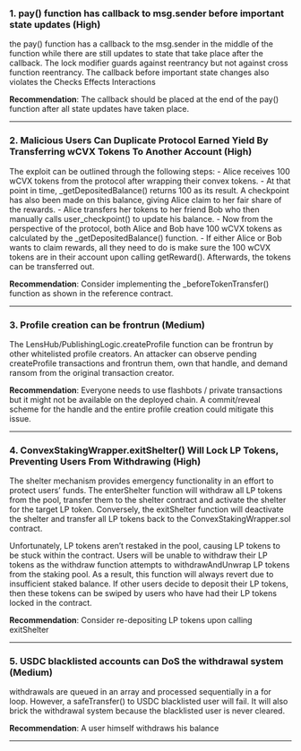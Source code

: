### 1. pay() function has callback to msg.sender before important state updates (High)

the pay() function has a callback to the msg.sender in the middle of the function while there are still updates to state that take
place after the callback. The lock modifier guards against reentrancy but not against cross function reentrancy. The callback
before important state changes also violates the Checks Effects Interactions

**Recommendation**:  The callback should be placed at the end of the pay() function after all state updates have taken place.

---
### 2. Malicious Users Can Duplicate Protocol Earned Yield By Transferring wCVX Tokens To Another Account (High)

The exploit can be outlined through the following steps: - Alice receives 100 wCVX tokens from the protocol after wrapping their convex tokens. - At
that point in time, _getDepositedBalance() returns 100 as its result. A checkpoint has also been made on this balance, giving Alice claim to her
fair share of the rewards. - Alice transfers her tokens to her friend Bob who then manually calls user_checkpoint() to update his balance. - Now from
the perspective of the protocol, both Alice and Bob have 100 wCVX tokens as calculated by the _getDepositedBalance() function. - If either Alice or
Bob wants to claim rewards, all they need to do is make sure the 100 wCVX tokens are in their account upon calling getReward(). Afterwards, the
tokens can be transferred out.

**Recommendation**:  Consider implementing the _beforeTokenTransfer() function as shown in the reference contract.

---
### 3. Profile creation can be frontrun (Medium)

The LensHub/PublishingLogic.createProfile function can be frontrun by other whitelisted profile creators. An attacker can observe pending
createProfile transactions and frontrun them, own that handle, and demand ransom from the original transaction creator.

**Recommendation**:  Everyone needs to use flashbots / private transactions but it might not be
available on the deployed chain. A commit/reveal scheme for the handle and the entire profile creation could mitigate this issue.

---
### 4. ConvexStakingWrapper.exitShelter() Will Lock LP Tokens, Preventing Users From Withdrawing (High)

The shelter mechanism provides emergency functionality in an effort to protect users’ funds. The enterShelter function will withdraw all LP
tokens from the pool, transfer them to the shelter contract and activate the shelter for the target LP token. Conversely, the exitShelter function will
deactivate the shelter and transfer all LP tokens back to the ConvexStakingWrapper.sol contract.

Unfortunately, LP tokens aren’t restaked in the pool, causing LP tokens to be stuck within the contract. Users will be unable to withdraw their LP
tokens as the withdraw function attempts to withdrawAndUnwrap LP tokens from the staking pool. As a result, this function will always revert due to 
insufficient staked balance. If other users decide to deposit their LP tokens, then these tokens can be swiped by users who have had their LP tokens
locked in the contract.

**Recommendation**:  Consider re-depositing LP tokens upon calling exitShelter

---
### 5. USDC blacklisted accounts can DoS the withdrawal system (Medium)

withdrawals are queued in an array and processed sequentially in a for loop. However, a
safeTransfer() to USDC blacklisted user will fail. It will also brick the withdrawal system because the
blacklisted user is never cleared.

**Recommendation**:  A user himself withdraws his balance

---
